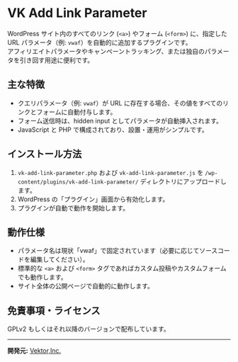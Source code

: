 # VK Add Link Parameter

WordPress サイト内のすべてのリンク (`<a>`) やフォーム (`<form>`) に、指定した URL パラメータ（例: `vwaf`）を自動的に追加するプラグインです。  
アフィリエイトパラメータやキャンペーントラッキング、または独自のパラメータを引き回す用途に便利です。

## 主な特徴

- クエリパラメータ（例: `vwaf`）が URL に存在する場合、その値をすべてのリンクとフォームに自動付与します。
- フォーム送信時は、hidden input としてパラメータが自動挿入されます。
- JavaScript と PHP で構成されており、設置・運用がシンプルです。

## インストール方法

1. `vk-add-link-parameter.php` および `vk-add-link-parameter.js` を `/wp-content/plugins/vk-add-link-parameter/` ディレクトリにアップロードします。
2. WordPress の「プラグイン」画面から有効化します。
3. プラグインが自動で動作を開始します。

## 動作仕様

- パラメータ名は現状「vwaf」で固定されています（必要に応じてソースコードを編集してください）。
- 標準的な `<a>` および `<form>` タグであればカスタム投稿やカスタムフォームでも動作します。
- サイト全体の公開ページで自動的に動作します。

## 免責事項・ライセンス

GPLv2 もしくはそれ以降のバージョンで配布しています。

---

**開発元:** [Vektor,Inc.](https://vektor-inc.co.jp/)

